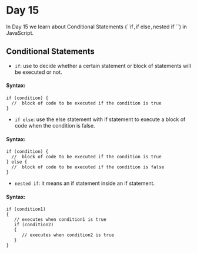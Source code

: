 # Day 15
In Day 15 we learn about Conditional Statements (``if```,```if else```,```nested if```) in JavaScript.

## Conditional Statements
- ```if```: use to decide whether a certain statement or block of statements will be executed or not. <br>
#### Syntax:
```
if (condition) {
  //  block of code to be executed if the condition is true
}
```

- ```if else```: use the else statement with if statement to execute a block of code when the condition is false.<br>
#### Syntax:
```
if (condition) {
  //  block of code to be executed if the condition is true
} else { 
  //  block of code to be executed if the condition is false
}
```

- ```nested if```: it means an if statement inside an if statement. <br>
#### Syntax:
```
if (condition1) 
{
   // executes when condition1 is true
   if (condition2) 
   {
      // executes when condition2 is true
   }
}
```
